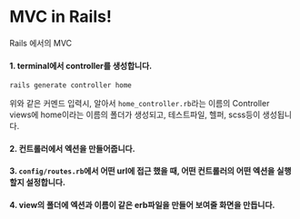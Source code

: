 # MVC in Rails!
Rails 에서의 MVC

#### 1. terminal에서 controller를 생성합니다.
```
rails generate controller home
```
위와 같은 커멘드 입력시, 알아서 `home_controller.rb`라는 이름의 Controller <br/>
views에 home이라는 이름의 폴더가 생성되고, 테스트파일, 헬퍼, scss등이 생성됩니다.

#### 2. 컨트롤러에서 **엑션**을 만들어줍니다.
#### 3. `config/routes.rb`에서 어떤 url에 접근 했을 때, 어떤 컨트롤러의 어떤 엑션을 실행할지 설정합니다.
#### 4. view의 폴더에 엑션과 이름이 같은 erb파일을 만들어 보여줄 화면을 만듭니다.

